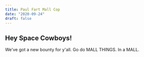 ```yaml
---
title: Paul Fart Mall Cop
date: "2020-09-24"
draft: false
---
```



Hey Space Cowboys!
------------------

We've got a new bounty for y'all.  Go do MALL THINGS.  In a MALL.
